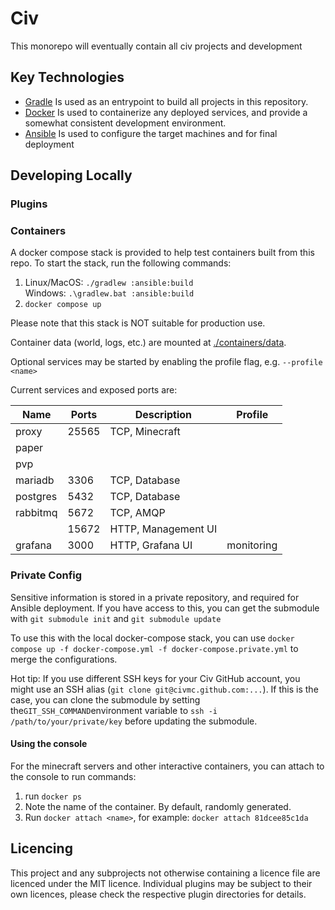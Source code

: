 # Civ

This monorepo will eventually contain all civ projects and development

## Key Technologies

- [Gradle](https://gradle.org/) Is used as an entrypoint to build all projects in this repository.
- [Docker](https://www.docker.com/) Is used to containerize any deployed services,
  and provide a somewhat consistent development environment.
- [Ansible](https://www.ansible.com/) Is used to configure the target machines and for final deployment

## Developing Locally

### Plugins

### Containers
A docker compose stack is provided to help test containers built from
this repo. To start the stack, run the following commands:

1. Linux/MacOS: `./gradlew :ansible:build`  
   Windows: `.\gradlew.bat :ansible:build`
2. `docker compose up`

Please note that this stack is NOT suitable for production use.

Container data (world, logs, etc.) are mounted at [./containers/data](./containers/data).

Optional services may be started by enabling the profile flag, e.g. `--profile <name>`

Current services and exposed ports are:

| Name     | Ports | Description         | Profile    |
|----------|-------|---------------------|------------|
| proxy    | 25565 | TCP, Minecraft      |            |
| paper    |       |                     |            |
| pvp      |       |                     |            |
| mariadb  | 3306  | TCP, Database       |            |
| postgres | 5432  | TCP, Database       |            |
| rabbitmq | 5672  | TCP, AMQP           |            |
|          | 15672 | HTTP, Management UI |            |
| grafana  | 3000  | HTTP, Grafana UI    | monitoring |

### Private Config
Sensitive information is stored in a private repository, and required for Ansible deployment.
If you have access to this, you can get the submodule with `git submodule init` and `git submodule update`

To use this with the local docker-compose stack,
you can use `docker compose up -f docker-compose.yml -f docker-compose.private.yml` to merge the configurations.

Hot tip: If you use different SSH keys for your Civ GitHub account, you might use an SSH alias (`git clone git@civmc.github.com:...`).
If this is the case, you can clone the submodule by setting the`GIT_SSH_COMMAND`environment variable
to `ssh -i /path/to/your/private/key` before updating the submodule.

#### Using the console
For the minecraft servers and other interactive containers, you can attach to the console to run commands:

1. run `docker ps`
2. Note the name of the container. By default, randomly generated.
3. Run `docker attach <name>`, for example: `docker attach 81dcee85c1da`

## Licencing
This project and any subprojects not otherwise containing a licence file are licenced under the MIT licence.
Individual plugins may be subject to their own licences, please check the respective plugin directories for details.
